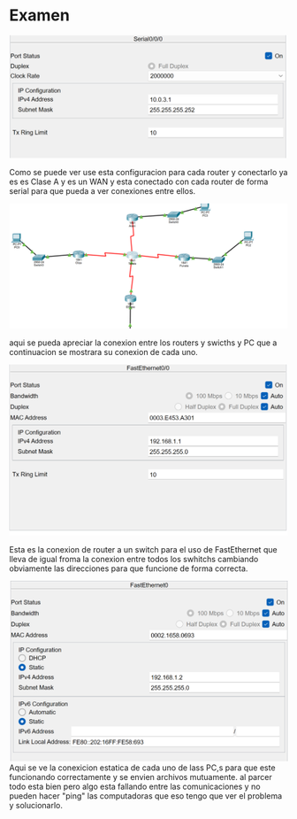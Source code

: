 # Examen
![comandos desde terminal](./imagenes/examen1.png)

Como se puede ver use esta configuracion para cada router y conectarlo ya es es Clase A y es un WAN y esta conectado con cada router de forma serial para que pueda a ver conexiones entre ellos.

![comandos desde terminal](./imagenes/examen2.png)

aqui se pueda apreciar la conexion entre los routers y swicths y PC que a continuacion se mostrara su conexion de cada uno.


![comandos desde terminal](./imagenes/examen3.png)


Esta es la conexion de router a un switch para el uso de FastEthernet que lleva de igual froma la conexion entre todos los swhitchs cambiando obviamente las direcciones para que funcione de forma correcta.


![comandos desde terminal](./imagenes/examen4.png)
Aqui se ve la conexicion estatica de cada uno de lass PC,s para que este funcionando correctamente y se envien archivos mutuamente. al parcer todo esta bien pero algo esta fallando entre las comunicaciones y no pueden hacer "ping" las computadoras que eso tengo que ver el problema y solucionarlo.
